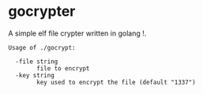 # gocrypter

A simple elf file crypter written in golang !.

```
Usage of ./gocrypt:
  
  -file string
    	file to encrypt
  -key string
    	key used to encrypt the file (default "1337")  
```
